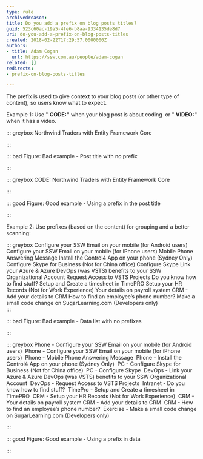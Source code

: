```yaml
---
type: rule
archivedreason: 
title: Do you add a prefix on blog posts titles?
guid: 523c60ac-19a5-4fe6-b8aa-9334135de8d7
uri: do-you-add-a-prefix-on-blog-posts-titles
created: 2018-02-22T17:29:57.0000000Z
authors:
- title: Adam Cogan
  url: https://ssw.com.au/people/adam-cogan
related: []
redirects:
- prefix-on-blog-posts-titles

---
```


The prefix is used to give context to your blog posts (or other type of content), so users know what to expect.

<!--endintro-->

Example 1: Use " **CODE:"** when your blog post is about coding   or " **VIDEO:"** when it has a video.

::: greybox
Northwind Traders with Entity Framework Core

:::

::: bad
Figure: Bad example - Post title with no prefix

:::

::: greybox
CODE: Northwind Traders with Entity Framework Core

:::

::: good
Figure: Good example - Using a prefix in the post title

:::

Example 2: Use prefixes (based on the content) for grouping and a better scanning:

::: greybox
Configure your SSW Email on your mobile (for Android users) 
Configure your SSW Email on your mobile (for iPhone users) 
Mobile Phone Answering Message 
Install the Control4 App on your phone (Sydney Only) 
Configure Skype for Business (Not for China office) 
Configure Skype 
Link your Azure & Azure DevOps (was VSTS) benefits to your SSW Organizational Account 
Request Access to VSTS Projects 
Do you know how to find stuff? 
Setup and Create a timesheet in TimePRO 
Setup your HR Records (Not for Work Experience) 
Your details on payroll system CRM - Add your details to CRM 
How to find an employee’s phone number? 
Make a small code change on SugarLearning.com (Developers only)  
:::

::: bad
Figure: Bad example - Data list with no prefixes

:::

::: greybox
Phone - Configure your SSW Email on your mobile (for Android users) 
Phone - Configure your SSW Email on your mobile (for iPhone users) 
Phone - Mobile Phone Answering Message 
Phone - Install the Control4 App on your phone (Sydney Only) 
PC - Configure Skype for Business (Not for China office) 
PC - Configure Skype 
DevOps - Link your Azure & Azure DevOps (was VSTS) benefits to your SSW Organizational Account 
DevOps - Request Access to VSTS Projects 
Intranet - Do you know how to find stuff? 
TimePro - Setup and Create a timesheet in TimePRO 
CRM - Setup your HR Records (Not for Work Experience) 
CRM - Your details on payroll system CRM - Add your details to CRM 
CRM - How to find an employee’s phone number? 
Exercise - Make a small code change on SugarLearning.com (Developers only)

:::

::: good
Figure: Good example - Using a prefix in data


:::

